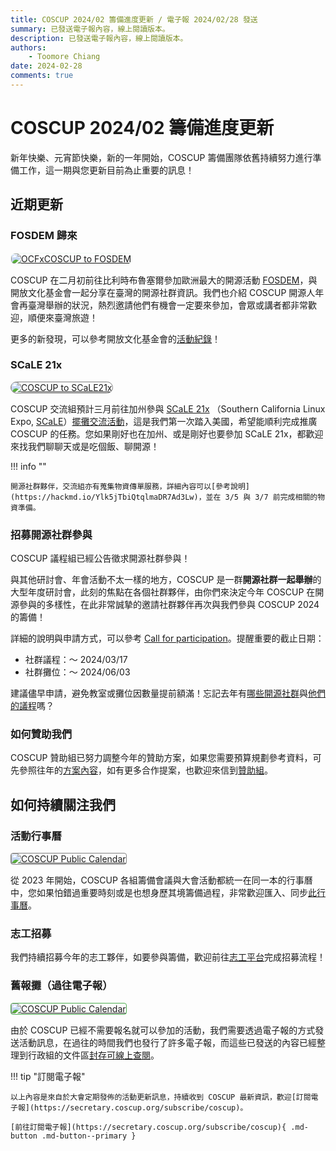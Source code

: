 ```yaml
---
title: COSCUP 2024/02 籌備進度更新 / 電子報 2024/02/28 發送
summary: 已發送電子報內容，線上閱讀版本。
description: 已發送電子報內容，線上閱讀版本。
authors:
    - Toomore Chiang
date: 2024-02-28
comments: true
---
```


# COSCUP 2024/02 籌備進度更新

新年快樂、元宵節快樂，新的一年開始，COSCUP 籌備團隊依舊持續努力進行準備工作，這一期與您更新目前為止重要的訊息！

## 近期更新

### FOSDEM 歸來

<a href="https://ocf.tw/p/global/fosdem-2024/"><img src="https://volunteer.coscup.org/img/2024/fosdem-booth-2.jpg" alt="OCFxCOSCUP to FOSDEM" title="OCFxCOSCUP to FOSDEM" style="border-radius: 8px;border:1px solid hsl(142, 52%, 96%);"></a>

COSCUP 在二月初前往比利時布魯塞爾參加歐洲最大的開源活動 [FOSDEM](https://fosdem.org/)，與開放文化基金會一起分享在臺灣的開源社群資訊。我們也介紹 COSCUP 開源人年會再臺灣舉辦的狀況，熱烈邀請他們有機會一定要來參加，會眾或講者都非常歡迎，順便來臺灣旅遊！

更多的新發現，可以參考開放文化基金會的[活動紀錄](https://ocf.tw/p/global/fosdem-2024/)！

### SCaLE 21x

<a href="https://www.socallinuxexpo.org/scale/21x/sponsor/conference-open-source-coders-users-and-promoters"><img src="https://volunteer.coscup.org/img/2024/2024_coscup_scale21x_flight.png" alt="COSCUP to SCaLE21x" title="COSCUP to SCaLE21x" style="border-radius: 1180px;border:1px solid hsl(0, 0%, 50%);"></a>

COSCUP 交流組預計三月前往加州參與 [SCaLE 21x](https://www.socallinuxexpo.org/scale/21x) （Southern California Linux Expo, [SCaLE](https://www.socallinuxexpo.org/scale/21x/about-scale)）[擺攤交流活動](https://www.socallinuxexpo.org/scale/21x/sponsor/conference-open-source-coders-users-and-promoters)，這是我們第一次踏入美國，希望能順利完成推廣 COSCUP 的任務。您如果剛好也在加州、或是剛好也要參加 SCaLE 21x，都歡迎來找我們聊聊天或是吃個飯、聊開源！

!!! info ""

    開源社群夥伴，交流組亦有蒐集物資傳單服務，詳細內容可以[參考說明](https://hackmd.io/Ylk5jTbiQtqlmaDR7Ad3Lw)，並在 3/5 與 3/7 前完成相關的物資準備。

### 招募開源社群參與

COSCUP 議程組已經公告徵求開源社群參與！

與其他研討會、年會活動不太一樣的地方，COSCUP 是一群**開源社群一起舉辦**的大型年度研討會，此刻的焦點在各個社群夥伴，由你們來決定今年 COSCUP 在開源參與的多樣性，在此非常誠摯的邀請社群夥伴再次與我們參與 COSCUP 2024 的籌備！

詳細的說明與申請方式，可以參考 [Call for participation](https://blog.coscup.org/2024/02/blog-post.html)。提醒重要的截止日期：

- 社群議程：～ 2024/03/17
- 社群攤位：～ 2024/06/03

建議儘早申請，避免教室或攤位因數量提前額滿！忘記去年有[哪些開源社群](https://coscup.org/2023/zh-TW/community)與[他們的議程](https://volunteer.coscup.org/schedule/2023)嗎？

### 如何贊助我們

COSCUP 贊助組已努力調整今年的贊助方案，如果您需要預算規劃參考資料，可先參照往年的[方案內容](https://coscup.org/2023/zh-TW/sponsor)，如有更多合作提案，也歡迎來信到[贊助組](mailto:sponsorship@coscup.org)。

## 如何持續關注我們

### 活動行事曆

<a href="https://volunteer.coscup.org/docs/zh-TW/about_coscup/calendar/"><img src="https://volunteer.coscup.org/img/2024/2024_coscup_calendar.png" alt="COSCUP Public Calendar" title="COSCUP Public Calendar" style="border-radius: 4px;border:1px solid hsl(0, 0%, 50%);"></a>

從 2023 年開始，COSCUP 各組籌備會議與大會活動都統一在同一本的行事曆中，您如果怕錯過重要時刻或是也想身歷其境籌備過程，非常歡迎匯入、同步[此行事曆](https://volunteer.coscup.org/docs/zh-TW/about_coscup/calendar/)。

### 志工招募

我們持續招募今年的志工夥伴，如要參與籌備，歡迎前往[志工平台](https://volunteer.coscup.org/)完成招募流程！

### 舊報攤（過往電子報）

<a href="https://volunteer.coscup.org/docs/zh-TW/about_coscup/newsletters/overview/"><img src="https://volunteer.coscup.org/img/2024/2024_archived_newsletters_zh-tw.png" alt="COSCUP Public Calendar" title="COSCUP Public Calendar" style="border-radius: 4px;border:1px solid hsl(121.8, 39.2%, 49%);"></a>

由於 COSCUP 已經不需要報名就可以參加的活動，我們需要透過電子報的方式發送活動訊息，在過往的時間我們也發行了許多電子報，而這些已發送的內容已經整理到行政組的文件區[封存可線上查閱](https://volunteer.coscup.org/docs/zh-TW/about_coscup/newsletters/overview/)。

!!! tip "訂閱電子報"

    以上內容是來自於大會定期發佈的活動更新訊息，持續收到 COSCUP 最新資訊，歡迎[訂閱電子報](https://secretary.coscup.org/subscribe/coscup)。

    [前往訂閱電子報](https://secretary.coscup.org/subscribe/coscup){ .md-button .md-button--primary }

